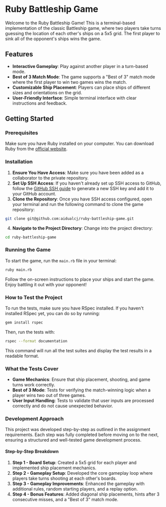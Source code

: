 # Ruby Battleship Game

Welcome to the Ruby Battleship Game! This is a terminal-based implementation of the classic Battleship game, where two players take turns guessing the location of each other's ships on a 5x5 grid. The first player to sink all of the opponent's ships wins the game.

<h2>Features</h2>

<ul>
  <li><strong>Interactive Gameplay</strong>: Play against another player in a turn-based mode.</li>
  <li><strong>Best of 3 Match Mode</strong>: The game supports a "Best of 3" match mode where the first player to win two games wins the match.</li>
  <li><strong>Customizable Ship Placement</strong>: Players can place ships of different sizes and orientations on the grid.</li>
  <li><strong>User-Friendly Interface</strong>: Simple terminal interface with clear instructions and feedback.</li>
</ul>

<h2>Getting Started</h2>

<h3>Prerequisites</h3>

<p>Make sure you have Ruby installed on your computer. You can download Ruby from the <a href="https://www.ruby-lang.org/en/documentation/installation/">official website</a>.</p>

<h3>Installation</h3>

<ol>
  <li><strong>Ensure You Have Access</strong>: Make sure you have been added as a collaborator to the private repository.</li>
  <li><strong>Set Up SSH Access</strong>: If you haven't already set up SSH access to GitHub, follow the <a href="https://docs.github.com/en/authentication/connecting-to-github-with-ssh">GitHub SSH guide</a> to generate a new SSH key and add it to your GitHub account.</li>
  <li><strong>Clone the Repository</strong>: Once you have SSH access configured, open your terminal and run the following command to clone the game repository:</li>
</ol>

```bash
git clone git@github.com:aidualcj/ruby-battleship-game.git
```
<ol start="4">
  <li><strong>Navigate to the Project Directory</strong>: Change into the project directory:</li>
</ol>

```bash
cd ruby-battleship-game
```
<h3>Running the Game</h3> <p>To start the game, run the <code>main.rb</code> file in your terminal:</p>

```bash
ruby main.rb
```

<p>Follow the on-screen instructions to place your ships and start the game. Enjoy battling it out with your opponent!</p> <h3>How to Test the Project</h3> <p>To run the tests, make sure you have RSpec installed. If you haven't installed RSpec yet, you can do so by running:</p>

```bash
gem install rspec
```

<p>Then, run the tests with:</p>

```bash
rspec --format documentation
```

<p>This command will run all the test suites and display the test results in a readable format.</p> <h3>What the Tests Cover</h3> <ul> <li><strong>Game Mechanics</strong>: Ensure that ship placement, shooting, and game turns work correctly.</li> <li><strong>Best of 3 Mode</strong>: Tests for verifying the match-winning logic when a player wins two out of three games.</li> <li><strong>User Input Handling</strong>: Tests to validate that user inputs are processed correctly and do not cause unexpected behavior.</li> </ul> <h3>Development Approach</h3> <p>This project was developed step-by-step as outlined in the assignment requirements. Each step was fully completed before moving on to the next, ensuring a structured and well-tested game development process.</p> <h4>Step-by-Step Breakdown</h4> <ol> <li><strong>Step 1 - Board Setup</strong>: Created a 5x5 grid for each player and implemented ship placement mechanics.</li> <li><strong>Step 2 - Gameplay Setup</strong>: Developed the core gameplay loop where players take turns shooting at each other's boards.</li> <li><strong>Step 3 - Gameplay Improvements</strong>: Enhanced the gameplay with additional rules, random starting players, and a replay option.</li> <li><strong>Step 4 - Bonus Features</strong>: Added diagonal ship placements, hints after 3 consecutive misses, and a "Best of 3" match mode.</li> </ol>
